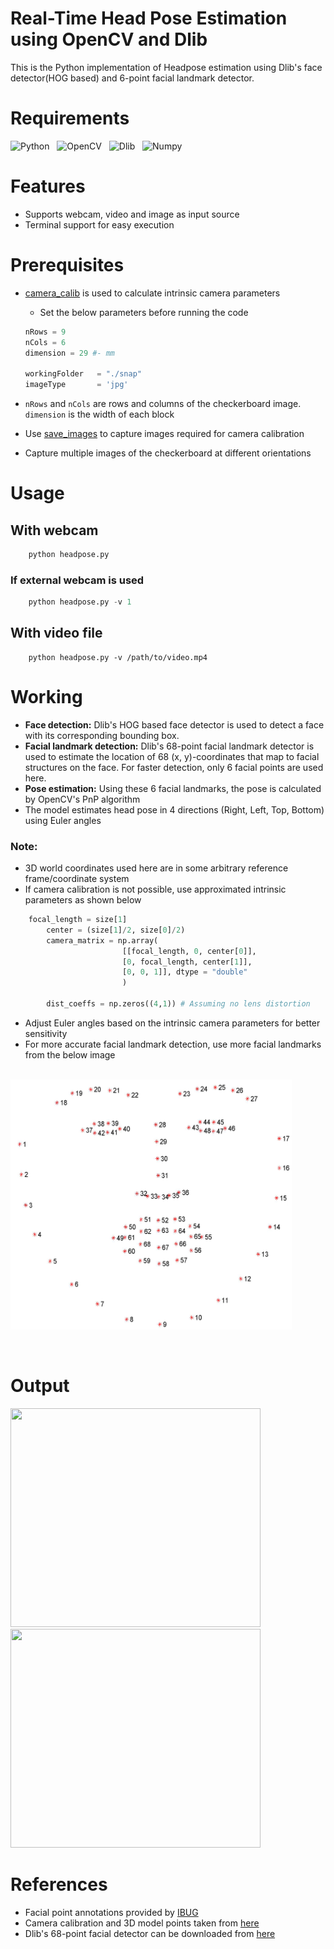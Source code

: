 # Real-Time Head Pose Estimation using OpenCV and Dlib

This is the Python implementation of Headpose estimation using Dlib's face detector(HOG based) and 6-point facial landmark detector. 

# Requirements

![Python](https://img.shields.io/badge/Python-v3.7-brightgreen) &nbsp;
![OpenCV](https://img.shields.io/badge/OpenCV-v3.4+-brightgreen) &nbsp;
![Dlib](https://img.shields.io/badge/Dlib-v19.21-brightgreen) &nbsp;
![Numpy](https://img.shields.io/badge/Numpy-v1.19-brightgreen)


# Features
- Supports webcam, video and image as input source
- Terminal support for easy execution

# Prerequisites
- [camera_calib](camera_calib.py) is used to calculate intrinsic camera parameters
    - Set the below parameters before running the code 
    

    ```python
    nRows = 9
    nCols = 6
    dimension = 29 #- mm

    workingFolder   = "./snap"
    imageType       = 'jpg'
    ```
- `nRows` and `nCols` are rows and columns of the checkerboard image. `dimension` is the width of each block
- Use [save_images](save_images.py) to capture images required for camera calibration
- Capture multiple images of the checkerboard at different orientations
# Usage

## With webcam

```python
    python headpose.py 
```
### If external webcam is used

```python
    python headpose.py -v 1  
```

## With video file

```dotnetcli
    python headpose.py -v /path/to/video.mp4
```


# Working

- **Face detection:** Dlib's HOG based face detector is used to detect a face with its corresponding bounding box. 
- **Facial landmark detection:** Dlib's 68-point facial landmark detector is used to estimate the location of 68 (x, y)-coordinates that map to facial structures on the face. For faster detection, only 6 facial points are used here.
- **Pose estimation:** Using these 6 facial landmarks, the pose is calculated by OpenCV's PnP algorithm
- The model estimates head pose in 4 directions (Right, Left, Top, Bottom) using Euler angles

### Note:
- 3D world coordinates used here are in some arbitrary reference frame/coordinate system
- If camera calibration is not possible, use approximated intrinsic parameters as shown below

```python
    focal_length = size[1]
        center = (size[1]/2, size[0]/2)
        camera_matrix = np.array(
                         [[focal_length, 0, center[0]],
                         [0, focal_length, center[1]],
                         [0, 0, 1]], dtype = "double"
                         )
        
        dist_coeffs = np.zeros((4,1)) # Assuming no lens distortion
```
- Adjust Euler angles based on the intrinsic camera parameters for better sensitivity
- For more accurate facial landmark detection, use more facial landmarks from the below image

[//]:![facial_landmarks_68](samples/facial_landmarks_68.jpg)

&nbsp; &nbsp; &nbsp; &nbsp; &nbsp; &nbsp; &nbsp; &nbsp; &nbsp; &nbsp; &nbsp;&nbsp; &nbsp; &nbsp; &nbsp; &nbsp; &nbsp; &nbsp; &nbsp; &nbsp; &nbsp; &nbsp; &nbsp; &nbsp; <img src="samples/facial_landmarks_68.jpg" width="450" height="400">

&nbsp;

# Output

<img src="samples/poselr.gif" width="400" height="350"> &nbsp; &nbsp; <img src="samples/posetb.gif" width="400" height="350">


# References

- Facial point annotations provided by [IBUG](https://ibug.doc.ic.ac.uk/resources/facial-point-annotations/)
- Camera calibration and 3D model points taken from [here](https://learnopencv.com/camera-calibration-using-opencv/) 
- Dlib's 68-point facial detector can be downloaded from [here](http://dlib.net/files/shape_predictor_68_face_landmarks.dat.bz2)